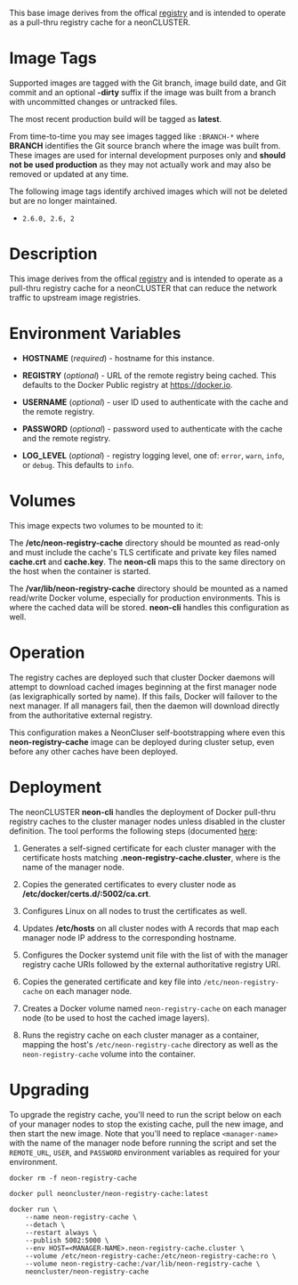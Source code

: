 This base image derives from the offical [registry](https://hub.docker.com/_/registry/) and is intended to operate as a pull-thru registry cache for a neonCLUSTER.

# Image Tags

Supported images are tagged with the Git branch, image build date, and Git commit and an optional **-dirty** suffix if the image was built from a branch with uncommitted changes or untracked files.

The most recent production build will be tagged as **latest**.

From time-to-time you may see images tagged like `:BRANCH-*` where **BRANCH** identifies the Git source branch where the image was built from.  These images are used for internal development purposes only and **should not be used production** as they may not actually work and may also be removed or updated at any time.

The following image tags identify archived images which will not be deleted but are no longer maintained.

* `2.6.0, 2.6, 2`

# Description

This image derives from the offical [registry](https://hub.docker.com/_/registry/) and is intended to operate as a pull-thru registry cache for a neonCLUSTER that can reduce the network traffic to upstream image registries.

# Environment Variables

* **HOSTNAME** (*required*) - hostname for this instance.

* **REGISTRY** (*optional*) - URL of the remote registry being cached.  This defaults to the Docker Public registry at https://docker.io.

* **USERNAME** (*optional*) - user ID used to authenticate with the cache and the remote registry.

* **PASSWORD** (*optional*) - password used to authenticate with the cache and the remote registry.

* **LOG_LEVEL** (*optional*) - registry logging level, one of: `error`, `warn`, `info`, or `debug`.  This defaults to `info`.

# Volumes

This image expects two volumes to be mounted to it:

The **/etc/neon-registry-cache** directory should be mounted as read-only and must include the cache's TLS certificate and private key files named **cache.crt** and **cache.key**.  The **neon-cli** maps this to the same directory on the host when the container is started.

The **/var/lib/neon-registry-cache** directory should be mounted as a named read/write Docker volume, especially for production environments.  This is where the cached data will be stored.  **neon-cli** handles this configuration as well.

# Operation

The registry caches are deployed such that cluster Docker daemons will attempt to download cached images beginning at the first manager node (as lexigraphically sorted by name).  If this fails, Docker will failover to the next manager.  If all managers fail, then the daemon will download directly from the authoritative external registry.

This configuration makes a NeonCluser self-bootstrapping where even this **neon-registry-cache** image can be deployed during cluster setup, even before any other caches have been deployed.

# Deployment

The neonCLUSTER **neon-cli** handles the deployment of Docker pull-thru registry caches to the cluster manager nodes unless disabled in the cluster definition.  The tool performs the following steps (documented [here](https://docs.docker.com/registry/insecure/):

1. Generates a self-signed certificate for each cluster manager with the certificate hosts matching **<MANAGER-NAME>.neon-registry-cache.cluster**, where *<MANAGER-NAME>* is the name of the manager node.

2. Copies the generated certificates to every cluster node as **/etc/docker/certs.d/<hostname>:5002/ca.crt**.

3. Configures Linux on all nodes to trust the certificates as well.

4. Updates **/etc/hosts** on all cluster nodes with A records that map each manager node IP address to the corresponding hostname.

5. Configures the Docker systemd unit file with the list of with the manager registry cache URIs followed by the external authoritative registry URI. 

6. Copies the generated certificate and key file into `/etc/neon-registry-cache` on each manager node.

7. Creates a Docker volume named `neon-registry-cache` on each manager node (to be used to host the cached image layers).

8. Runs the registry cache on each cluster manager as a container, mapping the host's `/etc/neon-registry-cache` directory as well as the `neon-registry-cache` volume into the container.

# Upgrading

To upgrade the registry cache, you'll need to run the script below on each of your manager nodes to stop the existing cache, pull the new image, and then start the new image.  Note that you'll need to replace `<manager-name>` with the name of the manager node before running the script and set the `REMOTE_URL`, `USER`, and `PASSWORD` environment variables as required for your environment.

````
docker rm -f neon-registry-cache

docker pull neoncluster/neon-registry-cache:latest

docker run \
    --name neon-registry-cache \
    --detach \
    --restart always \
    --publish 5002:5000 \
    --env HOST=<MANAGER-NAME>.neon-registry-cache.cluster \
    --volume /etc/neon-registry-cache:/etc/neon-registry-cache:ro \
    --volume neon-registry-cache:/var/lib/neon-registry-cache \
    neoncluster/neon-registry-cache
````
&nbsp;

